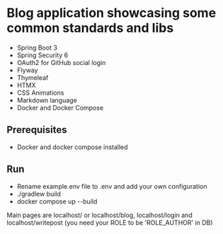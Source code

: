 # Blog application showcasing some common standards and libs

* Spring Boot 3
* Spring Security 6
* OAuth2 for GitHub social login
* Flyway
* Thymeleaf
* HTMX
* CSS Animations
* Markdown language
* Docker and Docker Compose

## Prerequisites
- Docker and docker compose installed

## Run
- Rename example.env file to .env and add your own configuration
- ./gradlew build 
- docker compose up --build

Main pages are localhost/ or localhost/blog,  localhost/login and localhost/writepost (you need your ROLE to be 'ROLE_AUTHOR' in DB)